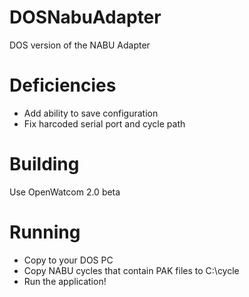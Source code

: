# DOSNabuAdapter
DOS version of the NABU Adapter

# Deficiencies 
* Add ability to save configuration
* Fix harcoded serial port and cycle path

# Building
Use OpenWatcom 2.0 beta

# Running
* Copy to your DOS PC
* Copy NABU cycles that contain PAK files to C:\cycle
* Run the application!
